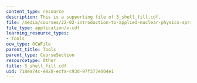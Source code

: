 ```yaml
---
content_type: resource
description: This is a supporting file of 5_shell_fill.cdf.
file: /media/courses/22-02-introduction-to-applied-nuclear-physics-spring-2012/718ea74ce828ecfac93d97f377e004e1_5_shell_fill.cdf
file_type: application/x-cdf
learning_resource_types:
- Tools
ocw_type: OCWFile
parent_title: Tools
parent_type: CourseSection
resourcetype: Other
title: 5_shell_fill.cdf
uid: 718ea74c-e828-ecfa-c93d-97f377e004e1
---
```

